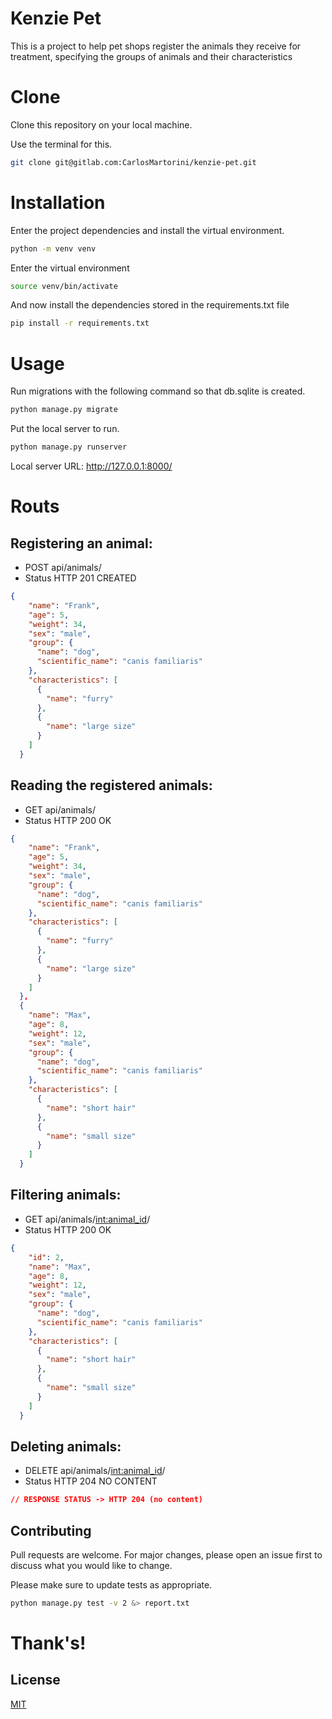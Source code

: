 # Kenzie Pet

This is a project to help pet shops register the animals they receive for treatment, specifying the groups of animals and their characteristics

# Clone

Clone this repository on your local machine. 

Use the terminal for this.

```bash
git clone git@gitlab.com:CarlosMartorini/kenzie-pet.git
```

# Installation

Enter the project dependencies and install the virtual environment.

```bash
python -m venv venv
```

Enter the virtual environment

```bash
source venv/bin/activate
```

And now install the dependencies stored in the requirements.txt file

```bash
pip install -r requirements.txt
```

# Usage

Run migrations with the following command so that db.sqlite is created.

```bash
python manage.py migrate
```

Put the local server to run.

```bash
python manage.py runserver
```

Local server URL: http://127.0.0.1:8000/

# Routs

## Registering an animal:

- POST api/animals/
- Status HTTP 201 CREATED

```JSON
{
    "name": "Frank",
    "age": 5,
    "weight": 34,
    "sex": "male",
    "group": {
      "name": "dog",
      "scientific_name": "canis familiaris"
    },
    "characteristics": [
      {
        "name": "furry"
      },
      {
        "name": "large size"
      }
    ]
  }
```

## Reading the registered animals:

- GET api/animals/
- Status HTTP 200 OK

```JSON
{
    "name": "Frank",
    "age": 5,
    "weight": 34,
    "sex": "male",
    "group": {
      "name": "dog",
      "scientific_name": "canis familiaris"
    },
    "characteristics": [
      {
        "name": "furry"
      },
      {
        "name": "large size"
      }
    ]
  },
  {
    "name": "Max",
    "age": 8,
    "weight": 12,
    "sex": "male",
    "group": {
      "name": "dog",
      "scientific_name": "canis familiaris"
    },
    "characteristics": [
      {
        "name": "short hair"
      },
      {
        "name": "small size"
      }
    ]
  }
```

## Filtering animals:

- GET api/animals/<int:animal_id>/
- Status HTTP 200 OK

```JSON
{
    "id": 2,
    "name": "Max",
    "age": 8,
    "weight": 12,
    "sex": "male",
    "group": {
      "name": "dog",
      "scientific_name": "canis familiaris"
    },
    "characteristics": [
      {
        "name": "short hair"
      },
      {
        "name": "small size"
      }
    ]
  }
```

## Deleting animals:

- DELETE api/animals/<int:animal_id>/
- Status HTTP 204 NO CONTENT

```JSON
// RESPONSE STATUS -> HTTP 204 (no content)
```

## Contributing
Pull requests are welcome. For major changes, please open an issue first to discuss what you would like to change.

Please make sure to update tests as appropriate.

```bash
python manage.py test -v 2 &> report.txt
```

# Thank's!

## License
[MIT](https://choosealicense.com/licenses/mit/)